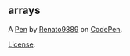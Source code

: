 arrays
------


A [Pen](https://codepen.io/renato9889/pen/WNXVByd) by [Renato9889](https://codepen.io/renato9889) on [CodePen](https://codepen.io).

[License](https://codepen.io/license/pen/WNXVByd).